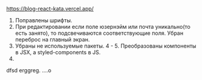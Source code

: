 https://blog-react-kata.vercel.app/

1. Поправлены шрифты.
2. При редактировании если поле юзернэйм или почта уникально(то есть занято), то подсвечиваются соответствующие поля. Убран переброс на главный экран.
3. Убраны не используемые пакеты.
4 - 5. Преобразованы компоненты в JSX, а styled-components в JS.
1223.
dfsd
erggreg.
....o